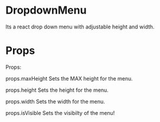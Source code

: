 # DropdownMenu
Its a react drop down menu with adjustable height and width.

# Props 

Props:

props.maxHeight Sets the MAX height for the menu.


props.height Sets the height for the menu.

props.width Sets the width for the menu.

props.isVisible Sets the visibilty of the menu!

